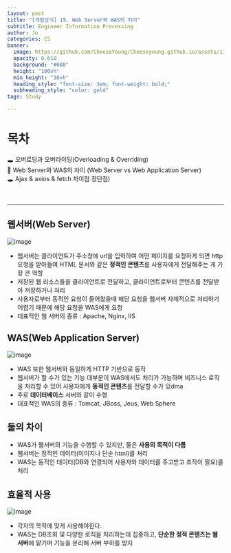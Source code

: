 ```yaml
---
layout: post
title: "[개발상식] 15. Web Server와 WAS의 차이"
subtitle: Engineer Information Processing
author: Jo
categories: CS
banner:
  image: https://github.com/CheeseYoung/Cheeseyoung.github.io/assets/132384527/e7c54af7-3cab-4f0b-8885-d0970a15c5f3
  opacity: 0.618
  background: "#000"
  height: "100vh"
  min_height: "38vh"
  heading_style: "font-size: 3em; font-weight: bold;"
  subheading_style: "color: gold"
tags: Study

---
```


# 목차
🕳 오버로딩과 오버라이딩(Overloading & Overriding) <br>
📌 Web Server와 WAS의 차이 (Web Server vs Web Application Server) <br>
🕳 Ajax & axios & fetch 차이점 장단점) <br>

<br>
<hr>



## 웹서버(Web Server)
![image](https://github.com/CheeseYoung/Cheeseyoung.github.io/assets/132384527/e7c54af7-3cab-4f0b-8885-d0970a15c5f3)
- 웹서버는 클라이언트가 주소창에 url을 입력하여 어떤 페이지를 요청하게 되면 http 요청을 받아들여 HTML 문서와 같은 <b>정적인 콘텐츠</b>를 사용자에게 전달해주는 게 가장 큰 역할
- 저장된 웹 리소스들을 클라이언트로 전달하고, 클라이언트로부터 콘텐츠를 전달받아 저장하거나 처리
- 사용자로부터 동적인 요청이 들어왔을때 해당 요청을 웹서버 자체적으로 처리하기 어렵기 때문에 해당 요청을 WAS에게 요청
- 대표적인 웹 서버의 종류 : Apache, Nginx, IIS

## WAS(Web Application Server)
![image](https://github.com/CheeseYoung/Cheeseyoung.github.io/assets/132384527/1306c270-4af4-44eb-976e-343d96bcdac8)
- WAS 또한 웹서버와 동일하게 HTTP 기반으로 동작
- 웹서버가 할 수가 있는 기능 대부분이 WAS에서도 처리가 가능하며 비즈니스 로직을 처리할 수 있어 사용자에게 <b>동적인 콘텐츠</b>를 전달할 수가 있dma
- 주로 <b>데이터베이스</b> 서버와 같이 수행
- 대표적인 WAS의 종류 : Tomcat, JBoss, Jeus, Web Sphere

## 둘의 차이
- WAS가 웹서버의 기능을 수행할 수 있지만, 둘은 <b>사용의 목적이 다름</b>
- 웹서버는 정적인 데이터(이미지나 단순 html)를 처리
- WAS는 동적인 데이터(DB와 연결되어 사용자와 데이터를 주고받고 조작이 필요)를 처리

## 효율적 사용
![image](https://github.com/CheeseYoung/Cheeseyoung.github.io/assets/132384527/53709161-d741-4988-b7a0-777575dfd98d)
- 각자의 목적에 맞게 사용해야한다.
- WAS는 DB조회 및 다양한 로직을 처리하는데 집중하고, <b>단순한 정적 콘텐츠는 웹 서버</b>에 맡기며 기능을 분리해 서버 부하를 방지







